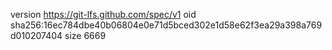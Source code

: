 version https://git-lfs.github.com/spec/v1
oid sha256:16ec784dbe40b06804e0e71d5bced302e1d58e62f3ea29a398a769d010207404
size 6669
